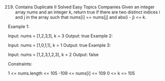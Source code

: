 219. Contains Duplicate II
Solved
Easy
Topics
Companies
Given an integer array nums and an integer k, return true if there are two distinct indices i and j in the array such that nums[i] == nums[j] and abs(i - j) <= k.



Example 1:

Input: nums = [1,2,3,1], k = 3
Output: true
Example 2:

Input: nums = [1,0,1,1], k = 1
Output: true
Example 3:

Input: nums = [1,2,3,1,2,3], k = 2
Output: false


Constraints:

1 <= nums.length <= 105
-109 <= nums[i] <= 109
0 <= k <= 105
